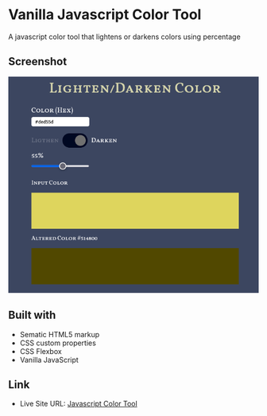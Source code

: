 
# Vanilla Javascript Color Tool

A javascript color tool that lightens or darkens colors using percentage

## Screenshot

![picture of javascript color tool](Screenshot.jpg "Vanilla javascript color tool")

## Built with

- Sematic HTML5 markup
- CSS custom properties
- CSS Flexbox
- Vanilla JavaScript

## Link

- Live Site URL: [Javascript Color Tool](https://jumaharun.github.io/javascript-color-tool/)
